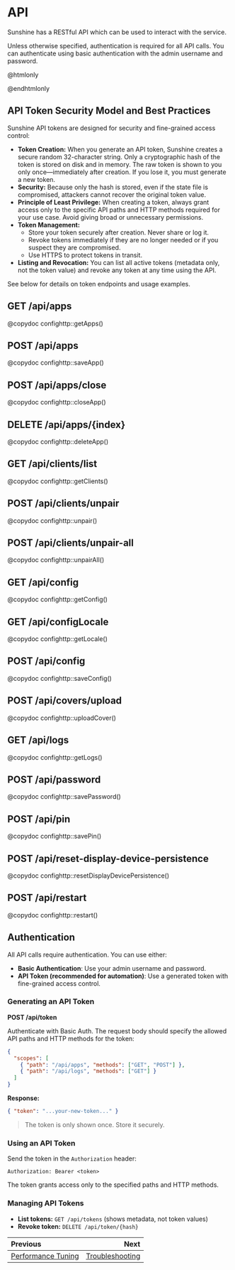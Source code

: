 # API

Sunshine has a RESTful API which can be used to interact with the service.

Unless otherwise specified, authentication is required for all API calls. You can authenticate using
basic authentication with the admin username and password.

@htmlonly
<script src="api.js"></script>
@endhtmlonly

## API Token Security Model and Best Practices

Sunshine API tokens are designed for security and fine-grained access control:

- **Token Creation:** When you generate an API token, Sunshine creates a secure random 32-character string. Only a cryptographic hash of the token is stored on disk and in memory. The raw token is shown to you only once—immediately after creation. If you lose it, you must generate a new token.
- **Security:** Because only the hash is stored, even if the state file is compromised, attackers cannot recover the original token value.
- **Principle of Least Privilege:** When creating a token, always grant access only to the specific API paths and HTTP methods required for your use case. Avoid giving broad or unnecessary permissions.
- **Token Management:**
  - Store your token securely after creation. Never share or log it.
  - Revoke tokens immediately if they are no longer needed or if you suspect they are compromised.
  - Use HTTPS to protect tokens in transit.
- **Listing and Revocation:** You can list all active tokens (metadata only, not the token value) and revoke any token at any time using the API.

See below for details on token endpoints and usage examples.

## GET /api/apps
@copydoc confighttp::getApps()

## POST /api/apps
@copydoc confighttp::saveApp()

## POST /api/apps/close
@copydoc confighttp::closeApp()

## DELETE /api/apps/{index}
@copydoc confighttp::deleteApp()

## GET /api/clients/list
@copydoc confighttp::getClients()

## POST /api/clients/unpair
@copydoc confighttp::unpair()

## POST /api/clients/unpair-all
@copydoc confighttp::unpairAll()

## GET /api/config
@copydoc confighttp::getConfig()

## GET /api/configLocale
@copydoc confighttp::getLocale()

## POST /api/config
@copydoc confighttp::saveConfig()

## POST /api/covers/upload
@copydoc confighttp::uploadCover()

## GET /api/logs
@copydoc confighttp::getLogs()

## POST /api/password
@copydoc confighttp::savePassword()

## POST /api/pin
@copydoc confighttp::savePin()

## POST /api/reset-display-device-persistence
@copydoc confighttp::resetDisplayDevicePersistence()

## POST /api/restart
@copydoc confighttp::restart()

## Authentication

All API calls require authentication. You can use either:
- **Basic Authentication**: Use your admin username and password.
- **API Token (recommended for automation)**: Use a generated token with fine-grained access control.

### Generating an API Token

**POST /api/token**

Authenticate with Basic Auth. The request body should specify the allowed API paths and HTTP methods for the token:

```json
{
  "scopes": [
    { "path": "/api/apps", "methods": ["GET", "POST"] },
    { "path": "/api/logs", "methods": ["GET"] }
  ]
}
```

**Response:**
```json
{ "token": "...your-new-token..." }
```
> The token is only shown once. Store it securely.

### Using an API Token

Send the token in the `Authorization` header:
```
Authorization: Bearer <token>
```

The token grants access only to the specified paths and HTTP methods.

### Managing API Tokens

- **List tokens:** `GET /api/tokens` (shows metadata, not token values)
- **Revoke token:** `DELETE /api/token/{hash}`

<div class="section_buttons">

| Previous                                    |                                  Next |
|:--------------------------------------------|--------------------------------------:|
| [Performance Tuning](performance_tuning.md) | [Troubleshooting](troubleshooting.md) |

</div>

<details style="display: none;">
  <summary></summary>
  [TOC]
</details>
